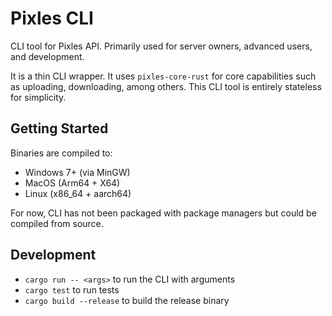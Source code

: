 # Pixles CLI

CLI tool for Pixles API. Primarily used for server owners, advanced users, and development.

It is a thin CLI wrapper. It uses `pixles-core-rust` for core capabilities such as uploading, downloading, among others. This CLI tool is entirely stateless for simplicity.

## Getting Started

Binaries are compiled to:

- Windows 7+ (via MinGW)
- MacOS (Arm64 + X64)
- Linux (x86_64 + aarch64)

For now, CLI has not been packaged with package managers but could be compiled from source.

<!-- TODO: Distribute via GitHub packages and package managers -->

## Development

- `cargo run -- <args>` to run the CLI with arguments
- `cargo test` to run tests
- `cargo build --release` to build the release binary
